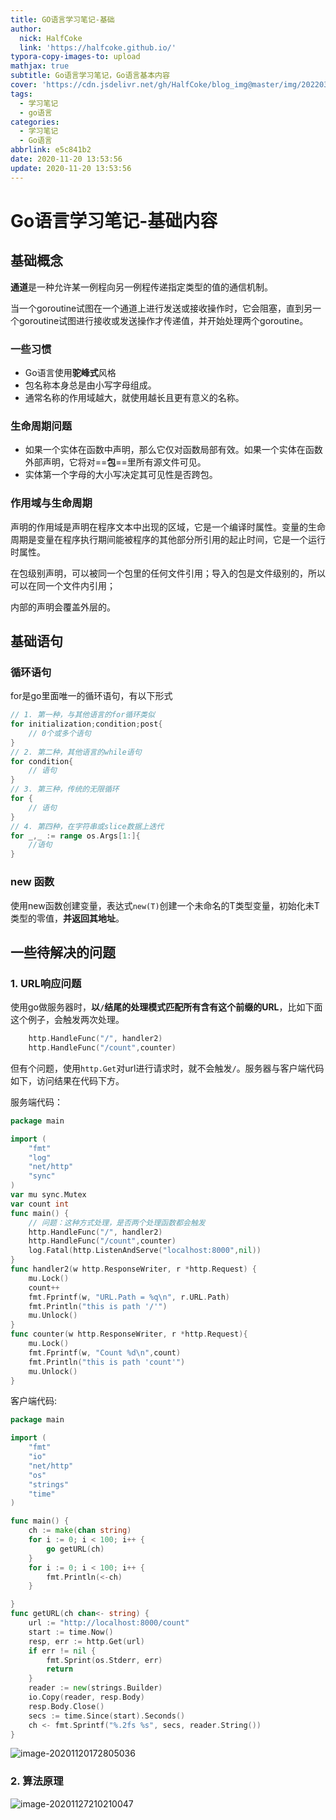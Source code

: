 ```yaml
---
title: GO语言学习笔记-基础
author:
  nick: HalfCoke
  link: 'https://halfcoke.github.io/'
typora-copy-images-to: upload
mathjax: true
subtitle: Go语言学习笔记，Go语言基本内容
cover: 'https://cdn.jsdelivr.net/gh/HalfCoke/blog_img@master/img/202203310132178.png'
tags:
  - 学习笔记
  - go语言
categories:
  - 学习笔记
  - Go语言
abbrlink: e5c841b2
date: 2020-11-20 13:53:56
update: 2020-11-20 13:53:56
---
```


# Go语言学习笔记-基础内容

## 基础概念

**通道**是一种允许某一例程向另一例程传递指定类型的值的通信机制。

当一个goroutine试图在一个通道上进行发送或接收操作时，它会阻塞，直到另一个goroutine试图进行接收或发送操作才传递值，并开始处理两个goroutine。

### 一些习惯

- Go语言使用**驼峰式**风格
- 包名称本身总是由小写字母组成。
- 通常名称的作用域越大，就使用越长且更有意义的名称。

### 生命周期问题

- 如果一个实体在函数中声明，那么它仅对函数局部有效。如果一个实体在函数外部声明，它将对==**包**==里所有源文件可见。
- 实体第一个字母的大小写决定其可见性是否跨包。

### 作用域与生命周期

声明的作用域是声明在程序文本中出现的区域，它是一个编译时属性。变量的生命周期是变量在程序执行期间能被程序的其他部分所引用的起止时间，它是一个运行时属性。



在包级别声明，可以被同一个包里的任何文件引用；导入的包是文件级别的，所以可以在同一个文件内引用；

内部的声明会覆盖外层的。

## 基础语句

### 循环语句

for是go里面唯一的循环语句，有以下形式

```go
// 1. 第一种，与其他语言的for循环类似
for initialization;condition;post{
    // 0个或多个语句
}
// 2. 第二种，其他语言的while语句
for condition{
    // 语句
}
// 3. 第三种，传统的无限循环
for {
    // 语句
}
// 4. 第四种，在字符串或slice数据上迭代
for _,_ := range os.Args[1:]{
    //语句
}
```

### new 函数

使用new函数创建变量，表达式`new(T)`创建一个未命名的T类型变量，初始化未T类型的零值，**并返回其地址**。



## 一些待解决的问题

### 1. URL响应问题

使用go做服务器时，**以`/`结尾的处理模式匹配所有含有这个前缀的URL**，比如下面这个例子，会触发两次处理。

```go
	http.HandleFunc("/", handler2)
	http.HandleFunc("/count",counter)
```

但有个问题，使用`http.Get`对url进行请求时，就不会触发`/`。服务器与客户端代码如下，访问结果在代码下方。

服务端代码：

```go
package main

import (
	"fmt"
	"log"
	"net/http"
	"sync"
)
var mu sync.Mutex
var count int
func main() {
	// 问题：这种方式处理，是否两个处理函数都会触发
	http.HandleFunc("/", handler2)
	http.HandleFunc("/count",counter)
	log.Fatal(http.ListenAndServe("localhost:8000",nil))
}
func handler2(w http.ResponseWriter, r *http.Request) {
	mu.Lock()
	count++
	fmt.Fprintf(w, "URL.Path = %q\n", r.URL.Path)
	fmt.Println("this is path '/'")
	mu.Unlock()
}
func counter(w http.ResponseWriter, r *http.Request){
	mu.Lock()
	fmt.Fprintf(w, "Count %d\n",count)
	fmt.Println("this is path 'count'")
	mu.Unlock()
}

```

客户端代码:

```go
package main

import (
	"fmt"
	"io"
	"net/http"
	"os"
	"strings"
	"time"
)

func main() {
	ch := make(chan string)
	for i := 0; i < 100; i++ {
		go getURL(ch)
	}
	for i := 0; i < 100; i++ {
		fmt.Println(<-ch)
	}

}
func getURL(ch chan<- string) {
	url := "http://localhost:8000/count"
	start := time.Now()
	resp, err := http.Get(url)
	if err != nil {
		fmt.Sprint(os.Stderr, err)
		return
	}
	reader := new(strings.Builder)
	io.Copy(reader, resp.Body)
	resp.Body.Close()
	secs := time.Since(start).Seconds()
	ch <- fmt.Sprintf("%.2fs %s", secs, reader.String())
}

```

![image-20201120172805036](https://cdn.jsdelivr.net/gh/HalfCoke/blog_img@master/img/202203310132710.png)

### 2. 算法原理

![image-20201127210210047](https://cdn.jsdelivr.net/gh/HalfCoke/blog_img@master/img/202203310132305.png)